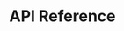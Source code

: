 ---
title: API Reference

language_tabs: # must be one of https://git.io/vQNgJ
  - csharp: C#
  - javascript: JavaScript
  - http: HTTP  

toc_footers:
  - <a target="_blank" href="https://portal.blip.ai">Sign Up for a BLiP Account</a>
  

includes:
  - en/introduction
  
  - en/concepts
  - en/concepts/addressing
  - en/concepts/messages
  - en/concepts/handle-messages
  - en/concepts/notifications
  - en/concepts/handle-notifications
  - en/concepts/commands
  - en/concepts/handle-commands

  - en/sdks
  - en/webhook

  - --Authentication
  - en/auth
  
  - --Conversation
  - en/content-types/chatstate
  - en/content-types/resource
  - en/content-types/redirect

  - --Content Types
  - en/content-types/text
  - en/content-types/media-link
  - en/content-types/location
  - en/content-types/document-select
  - en/content-types/collection


  - --Extensions
  - en/extensions
  - en/extensions/event-track
  - en/extensions/scheduler
  - en/extensions/broadcast
  - en/extensions/bucket
  - en/extensions/directory  
  - en/extensions/resources
  - en/extensions/contacts
  - en/extensions/threads
  - en/extensions/profile
  - en/extensions/artificial-intelligence
  - en/extensions/delegation
  - en/extensions/tunnel
  
  - --Integrations
  - en/channels/blip-chat
  - en/channels/mailgun
  - en/channels/messenger
  - en/channels/omni
  - en/channels/skype
  - en/channels/takeio
  - en/channels/tangram
  - en/channels/telegram
  - en/channels/payment

search: true
---